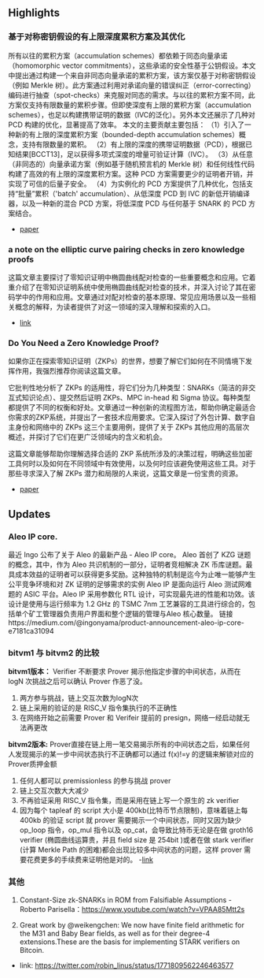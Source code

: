 ## Highlights
### 基于对称密钥假设的有上限深度累积方案及其优化
所有以往的累积方案（accumulation schemes）都依赖于同态向量承诺（homomorphic vector commitments），这些承诺的安全性基于公钥假设。本文中提出通过构建一个来自非同态向量承诺的累积方案，该方案仅基于对称密钥假设（例如 Merkle 树）。此方案通过利用对承诺向量的错误纠正（error-correcting）编码进行抽查（spot-checks）来克服对同态的需求。与以往的累积方案不同，此方案仅支持有限数量的累积步骤。但即使深度有上限的累积方案（accumulation schemes），也足以构建携带证明的数据（IVC的泛化）。另外本文还展示了几种对 PCD 构建的优化，显著提高了效率。
本文的主要贡献主要包括：
（1）引入了一种新的有上限的深度累积方案（bounded-depth accumulation schemes）概念，支持有限数量的累积。
（2）有上限的深度的携带证明数据（PCD），根据已知结果[BCCT13]，足以获得多项式深度的增量可验证计算（IVC）。
（3）从任意（非同态的）向量承诺方案（例如基于随机预言机的 Merkle 树）和任何线性代码构建了高效的有上限的深度累积方案。这种 PCD 方案需要更少的证明者开销，并实现了可信的后量子安全。
（4）为实例化的 PCD 方案提供了几种优化，包括支持“批量”累积（'batch' accumulation）、从低深度 PCD 到 IVC 的新低开销编译器，以及一种新的混合 PCD 方案，将低深度 PCD 与任何基于 SNARK 的 PCD 方案结合。
- [paper](https://eprint.iacr.org/2024/474.pdf)


### a note on the elliptic curve pairing checks in zero knowledge proofs
这篇文章主要探讨了零知识证明中椭圆曲线配对检查的一些重要概念和应用。它着重介绍了在零知识证明系统中使用椭圆曲线配对检查的技术，并深入讨论了其在密码学中的作用和应用。文章通过对配对检查的基本原理、常见应用场景以及一些相关概念的解释，为读者提供了对这一领域的深入理解和探索的入口。
- [link](https://www.cryptologie.net/article/611/a-note-on-the-elliptic-curve-pairing-checks-in-zero-knowledge-proofs/)


### Do You Need a Zero Knowledge Proof?
如果你正在探索零知识证明（ZKPs）的世界，想要了解它们如何在不同情境下发挥作用，我强烈推荐你阅读这篇文章。

它批判性地分析了 ZKPs 的适用性，将它们分为几种类型：SNARKs（简洁的非交互式知识论点）、提交然后证明 ZKPs、MPC in-head 和 Sigma 协议。每种类型都提供了不同的权衡和好处。文章通过一种创新的流程图方法，帮助你确定最适合你需求的ZKP系统，并提出了一套技术应用要求。它深入探讨了外包计算、数字自主身份和网络中的 ZKPs 这三个主要用例，提供了关于 ZKPs 其他应用的高层次概述，并探讨了它们在更广泛领域内的含义和机会。

这篇文章能够帮助你理解选择合适的 ZKP 系统所涉及的决策过程，明确这些加密工具何时以及如何在不同领域中有效使用，以及何时应该避免使用这些工具。对于那些寻求深入了解 ZKPs 潜力和局限的人来说，这篇文章是一份宝贵的资源。
- [paper](https://eprint.iacr.org/2024/050)



## Updates
### Aleo IP core.
最近 Ingo 公布了关于 Aleo 的最新产品 - Aleo IP core。
Aleo 首创了 KZG 谜题的概念，其中，作为 Aleo 共识机制的一部分，证明者竞相解决 ZK 币库谜题。最具成本效益的证明者可以获得更多奖励。这种独特的机制是迄今为止唯一能够产生公平竞争环境和对 ZK 证明的足够需求的实例
Aleo IP 是面向运行 Aleo 测试网难题的 ASIC 平台。Aleo IP 采用参数化 RTL 设计，可实现最先进的性能和功效。该设计是使用与运行频率为 1.2 GHz 的 TSMC 7nm 工艺兼容的工具进行综合的，包括单个矿工管理器负责用户界面和整个逻辑的管理与Aleo 核心数量。
链接https://medium.com/@ingonyama/product-announcement-aleo-ip-core-e7181ca31094

### bitvm1 与 bitvm2 的比较

**bitvm1版本：**
Verifier 不断要求 Prover 揭示他指定步骤的中间状态，从而在 logN 次挑战之后可以确认 Prover 作恶了没。
1. 两方参与挑战，链上交互次数为logN次
2. 链上采用的验证的是 RISC_V 指令集执行的不正确性 
3. 在网络开始之前需要 Prover 和 Verifeir 提前的 presign，网络一经启动就无法再更改

**bitvm2版本:**
Prover直接在链上用一笔交易揭示所有的中间状态之后，如果任何人发现揭示的某一步中间状态执行不正确都可以通过 f(x)!=y 的逻辑来解锁对应的Prover质押金额
1. 任何人都可以 premissionless 的参与挑战 prover
2. 链上交互次数大大减少
3. 不再验证采用 RISC_V 指令集，而是采用在链上写一个原生的 zk verifier
4. 因为每个 tapleaf 的 script 大小是 400kb(比特币节点限制)，意味着链上每 400kb 的验证 script 就 prover 需要揭示一个中间状态，同时又因为缺少 op_loop 指令，op_mul 指令以及 op_cat，会导致比特币无论是在做 groth16 verifier (椭圆曲线运算贵，并且 field size 是 254bit )或者在做 stark verifier (计算 Merkle Path 的困难)都会出现比较多中间状态的问题，这样 prover 需要花费更多的手续费来证明他是对的。
-[link](https://bitvm.org/bitvm2.html)

### 其他
1. Constant-Size zk-SNARKs in ROM from Falsifiable Assumptions - Roberto Parisella：https://www.youtube.com/watch?v=VPAA85Mtt2s

2. Great work by @weikengchen: We now have finite field arithmetic for the M31 and Baby Bear fields, as well as for their degree-4 extensions.These are the basis for implementing STARK verifiers on Bitcoin.
  - link: https://twitter.com/robin_linus/status/1771809562246463577 


